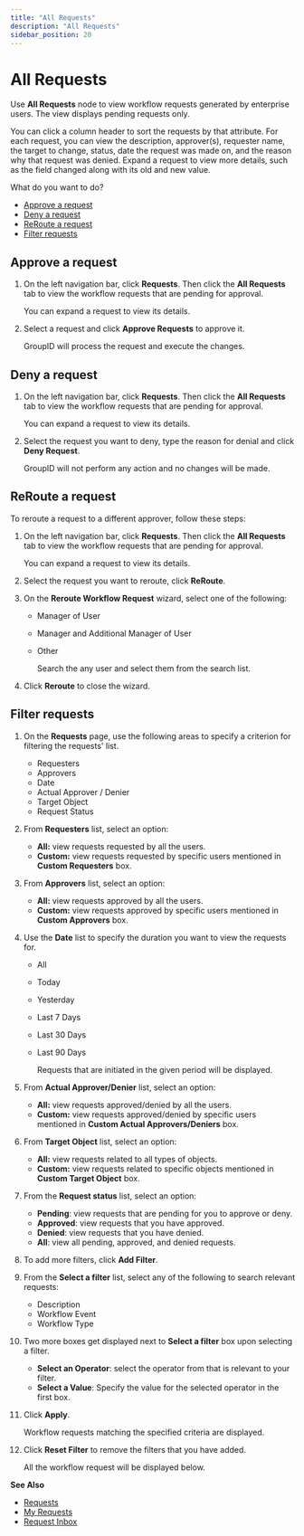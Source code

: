 ```yaml
---
title: "All Requests"
description: "All Requests"
sidebar_position: 20
---
```


# All Requests

Use **All Requests** node to view workflow requests generated by enterprise users. The view displays
pending requests only.

You can click a column header to sort the requests by that attribute. For each request, you can view
the description, approver(s), requester name, the target to change, status, date the request was
made on, and the reason why that request was denied. Expand a request to view more details, such as
the field changed along with its old and new value.

What do you want to do?

- [Approve a request](#approve-a-request)
- [Deny a request](#deny-a-request)
- [ReRoute a request ](#reroute-a-request)
- [Filter requests](#filter-requests)

## Approve a request

1. On the left navigation bar, click **Requests**. Then click the **All Requests** tab to view the
   workflow requests that are pending for approval.

    You can expand a request to view its details.

2. Select a request and click **Approve Requests** to approve it.

    GroupID will process the request and execute the changes.

## Deny a request

1. On the left navigation bar, click **Requests**. Then click the **All Requests** tab to view the
   workflow requests that are pending for approval.

    You can expand a request to view its details.

2. Select the request you want to deny, type the reason for denial and click **Deny Request**.

    GroupID will not perform any action and no changes will be made.

## ReRoute a request

To reroute a request to a different approver, follow these steps:

1. On the left navigation bar, click **Requests**. Then click the **All Requests** tab to view the
   workflow requests that are pending for approval.

    You can expand a request to view its details.

2. Select the request you want to reroute, click **ReRoute**.
3. On the **Reroute Workflow Request** wizard, select one of the following:

    - Manager of User
    - Manager and Additional Manager of User
    - Other

        Search the any user and select them from the search list.

4. Click **Reroute** to close the wizard.

## Filter requests

1. On the **Requests** page, use the following areas to specify a criterion for filtering the
   requests' list.

    - Requesters
    - Approvers
    - Date
    - Actual Approver / Denier
    - Target Object
    - Request Status

2. From **Requesters** list, select an option:

    - **All:** view requests requested by all the users.
    - **Custom:** view requests requested by specific users mentioned in **Custom Requesters** box.

3. From **Approvers** list, select an option:

    - **All:** view requests approved by all the users.
    - **Custom:** view requests approved by specific users mentioned in **Custom Approvers** box.

4. Use the **Date** list to specify the duration you want to view the requests for.

    - All
    - Today
    - Yesterday
    - Last 7 Days
    - Last 30 Days
    - Last 90 Days

        Requests that are initiated in the given period will be displayed.

5. From **Actual Approver/Denier** list, select an option:

    - **All:** view requests approved/denied by all the users.
    - **Custom:** view requests approved/denied by specific users mentioned in **Custom Actual
      Approvers/Deniers** box.

6. From **Target Object** list, select an option:

    - **All:** view requests related to all types of objects.
    - **Custom:** view requests related to specific objects mentioned in **Custom Target Object**
      box.

7. From the **Request status** list, select an option:

    - **Pending**: view requests that are pending for you to approve or deny.
    - **Approved**: view requests that you have approved.
    - **Denied**: view requests that you have denied.
    - **All**: view all pending, approved, and denied requests.

8. To add more filters, click **Add Filter**.
9. From the **Select a filter** list, select any of the following to search relevant requests:

    - Description
    - Workflow Event
    - Workflow Type

10. Two more boxes get displayed next to **Select a filter** box upon selecting a filter.

    - **Select an Operator**: select the operator from that is relevant to your filter.
    - **Select a Value**: Specify the value for the selected operator in the first box.

11. Click **Apply**.

    Workflow requests matching the specified criteria are displayed.

12. Click **Reset Filter** to remove the filters that you have added.

    All the workflow request will be displayed below.

**See Also**

- [Requests](/docs/directorymanager/11.0/portal/request/overview.md)
- [My Requests](/docs/directorymanager/11.0/portal/request/myrequest.md)
- [Request Inbox](/docs/directorymanager/11.0/portal/request/pending.md)
